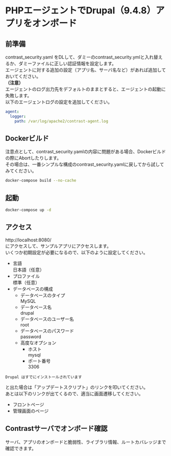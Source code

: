 # PHPエージェントでDrupal（9.4.8）アプリをオンボード

## 前準備
contrast_security.yaml をDLして、ダミーのcontrast_security.ymlと入れ替えるか、ダミーファイルに正しい認証情報を設定します。  
エージェントに対する追加の設定（アプリ名、サーバ名など）があれば追加しておいてください。  
**（注意）**  
エージェントのログ出力先をデフォルトのままとすると、エージェントの起動に失敗します。  
以下のエージェントログの設定を追加してください。  
```yaml
agent:
  logger:
    path: /var/log/apache2/contrast-agent.log
```

## Dockerビルド
注意点として、contrast_security.yamlの内容に問題がある場合、Dockerビルドの際にAbortしたりします。  
その場合は、一番シンプルな構成のcontrast_security.yamlに戻してから試してみてください。
```bash
docker-compose build --no-cache
```

## 起動
```bash
docker-compose up -d
```

## アクセス
http://localhost:8080/  
にアクセスして、サンプルアプリにアクセスします。  
いくつか初期設定が必要になるので、以下のように設定してください。  
- 言語  
  日本語（任意）
- プロファイル  
  標準（任意）
- データベースの構成  
  - データベースのタイプ  
    MySQL
  - データベース名  
    drupal
  - データベースのユーザー名  
    root
  - データベースのパスワード  
    password
  - 高度なオプション  
    - ホスト  
      mysql
    - ポート番号  
      3306

```
Drupal はすでにインストールされています
```
と出た場合は「アップデートスクリプト」のリンクを叩いてください。  
あとは以下のリンクが出てくるので、適当に画面遷移してください。  
- フロントページ
- 管理画面のページ

## Contrastサーバでオンボード確認
サーバ、アプリのオンボードと脆弱性、ライブラリ情報、ルートカバレッジまで確認できます。
